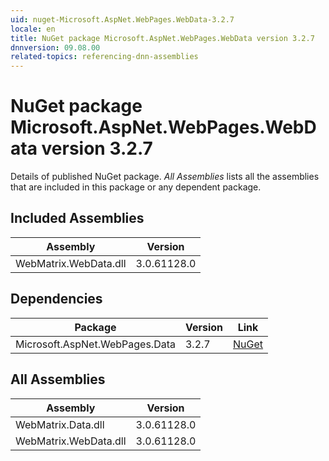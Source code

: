 ```yaml
---
uid: nuget-Microsoft.AspNet.WebPages.WebData-3.2.7
locale: en
title: NuGet package Microsoft.AspNet.WebPages.WebData version 3.2.7
dnnversion: 09.08.00
related-topics: referencing-dnn-assemblies
---
```


# NuGet package Microsoft.AspNet.WebPages.WebData version 3.2.7
Details of published NuGet package.
*All Assemblies* lists all the assemblies that are included in this package or any dependent package.

## Included Assemblies

|Assembly|Version|
|---|---|
|WebMatrix.WebData.dll|3.0.61128.0|

## Dependencies

|Package|Version|Link|
|---|---|---|
|Microsoft.AspNet.WebPages.Data|3.2.7|[NuGet](https://www.nuget.org/packages/Microsoft.AspNet.WebPages.Data/3.2.7)|

## All Assemblies

|Assembly|Version|
|---|---|
|WebMatrix.Data.dll|3.0.61128.0|
|WebMatrix.WebData.dll|3.0.61128.0|

